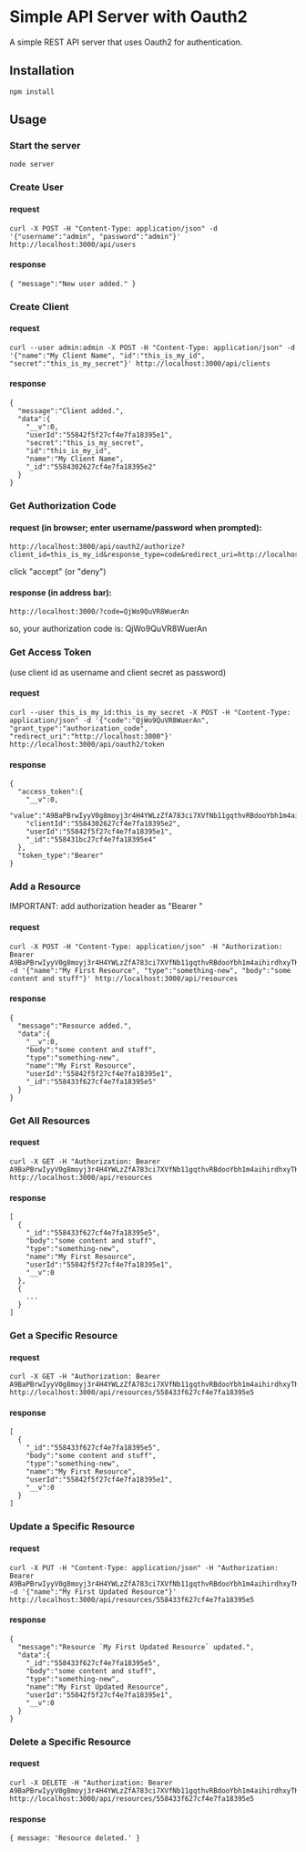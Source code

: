 # Simple API Server with Oauth2

A simple REST API server that uses Oauth2 for authentication.

## Installation

`npm install`

## Usage

### Start the server

`node server`

### Create User

#### request

```
curl -X POST -H "Content-Type: application/json" -d '{"username":"admin", "password":"admin"}' http://localhost:3000/api/users
```

#### response

```
{ "message":"New user added." }
```

### Create Client

#### request

```
curl --user admin:admin -X POST -H "Content-Type: application/json" -d '{"name":"My Client Name", "id":"this_is_my_id", "secret":"this_is_my_secret"}' http://localhost:3000/api/clients
```

#### response

```
{
  "message":"Client added.",
  "data":{
    "__v":0,
    "userId":"55842f5f27cf4e7fa18395e1",
    "secret":"this_is_my_secret",
    "id":"this_is_my_id",
    "name":"My Client Name",
    "_id":"5584302627cf4e7fa18395e2"
  }
}
```

### Get Authorization Code

#### request (in browser; enter username/password when prompted):

```
http://localhost:3000/api/oauth2/authorize?client_id=this_is_my_id&response_type=code&redirect_uri=http://localhost:3000
```

click "accept" (or "deny")

#### response (in address bar):

```
http://localhost:3000/?code=QjWo9QuVR8WuerAn
```

so, your authorization code is: QjWo9QuVR8WuerAn


### Get Access Token

(use client id as username and client secret as password)

#### request

```
curl --user this_is_my_id:this_is_my_secret -X POST -H "Content-Type: application/json" -d '{"code":"QjWo9QuVR8WuerAn", "grant_type":"authorization_code", "redirect_uri":"http://localhost:3000"}' http://localhost:3000/api/oauth2/token
```

#### response

```
{
  "access_token":{
    "__v":0,
    "value":"A9BaPBrwIyyV0g8moyj3r4H4YWLzZfA783ci7XVfNb11gqthvRBdooYbh1m4aihirdhxyTKZs5HDkXQFtQpT8pMfflLyMeFocR9wp5zkVbT7VJ7jAvxABYuUBB2M92k5Bm8ZpXMzRIlgN1Gm4DMESjU14okV6kbOwHmhSn5dP88pzLBhFKmMJ99rKSmLjCYOpgMqisI9gwnSZmbEt5XCIwsseJVTLgd4hs6Ncv1x3shZeJYbnVWlaAV3gmfZ3fmV",
    "clientId":"5584302627cf4e7fa18395e2",
    "userId":"55842f5f27cf4e7fa18395e1",
    "_id":"558431bc27cf4e7fa18395e4"
  },
  "token_type":"Bearer"
}
```

### Add a Resource

IMPORTANT: add authorization header as "Bearer <accessToken>"

#### request

```
curl -X POST -H "Content-Type: application/json" -H "Authorization: Bearer A9BaPBrwIyyV0g8moyj3r4H4YWLzZfA783ci7XVfNb11gqthvRBdooYbh1m4aihirdhxyTKZs5HDkXQFtQpT8pMfflLyMeFocR9wp5zkVbT7VJ7jAvxABYuUBB2M92k5Bm8ZpXMzRIlgN1Gm4DMESjU14okV6kbOwHmhSn5dP88pzLBhFKmMJ99rKSmLjCYOpgMqisI9gwnSZmbEt5XCIwsseJVTLgd4hs6Ncv1x3shZeJYbnVWlaAV3gmfZ3fmV" -d '{"name":"My First Resource", "type":"something-new", "body":"some content and stuff"}' http://localhost:3000/api/resources
```

#### response

```
{
  "message":"Resource added.",
  "data":{
    "__v":0,
    "body":"some content and stuff",
    "type":"something-new",
    "name":"My First Resource",
    "userId":"55842f5f27cf4e7fa18395e1",
    "_id":"558433f627cf4e7fa18395e5"
  }
}
```

### Get All Resources

#### request

```
curl -X GET -H "Authorization: Bearer A9BaPBrwIyyV0g8moyj3r4H4YWLzZfA783ci7XVfNb11gqthvRBdooYbh1m4aihirdhxyTKZs5HDkXQFtQpT8pMfflLyMeFocR9wp5zkVbT7VJ7jAvxABYuUBB2M92k5Bm8ZpXMzRIlgN1Gm4DMESjU14okV6kbOwHmhSn5dP88pzLBhFKmMJ99rKSmLjCYOpgMqisI9gwnSZmbEt5XCIwsseJVTLgd4hs6Ncv1x3shZeJYbnVWlaAV3gmfZ3fmV" http://localhost:3000/api/resources
```

#### response

```
[
  {
    "_id":"558433f627cf4e7fa18395e5",
    "body":"some content and stuff",
    "type":"something-new",
    "name":"My First Resource",
    "userId":"55842f5f27cf4e7fa18395e1",
    "__v":0
  },
  {
    ...
  }
]
```

### Get a Specific Resource

#### request

```
curl -X GET -H "Authorization: Bearer A9BaPBrwIyyV0g8moyj3r4H4YWLzZfA783ci7XVfNb11gqthvRBdooYbh1m4aihirdhxyTKZs5HDkXQFtQpT8pMfflLyMeFocR9wp5zkVbT7VJ7jAvxABYuUBB2M92k5Bm8ZpXMzRIlgN1Gm4DMESjU14okV6kbOwHmhSn5dP88pzLBhFKmMJ99rKSmLjCYOpgMqisI9gwnSZmbEt5XCIwsseJVTLgd4hs6Ncv1x3shZeJYbnVWlaAV3gmfZ3fmV" http://localhost:3000/api/resources/558433f627cf4e7fa18395e5
```

#### response

```
[
  {
    "_id":"558433f627cf4e7fa18395e5",
    "body":"some content and stuff",
    "type":"something-new",
    "name":"My First Resource",
    "userId":"55842f5f27cf4e7fa18395e1",
    "__v":0
  }
]
```

### Update a Specific Resource

#### request

```
curl -X PUT -H "Content-Type: application/json" -H "Authorization: Bearer A9BaPBrwIyyV0g8moyj3r4H4YWLzZfA783ci7XVfNb11gqthvRBdooYbh1m4aihirdhxyTKZs5HDkXQFtQpT8pMfflLyMeFocR9wp5zkVbT7VJ7jAvxABYuUBB2M92k5Bm8ZpXMzRIlgN1Gm4DMESjU14okV6kbOwHmhSn5dP88pzLBhFKmMJ99rKSmLjCYOpgMqisI9gwnSZmbEt5XCIwsseJVTLgd4hs6Ncv1x3shZeJYbnVWlaAV3gmfZ3fmV" -d '{"name":"My First Updated Resource"}' http://localhost:3000/api/resources/558433f627cf4e7fa18395e5
```

#### response

```
{
  "message":"Resource `My First Updated Resource` updated.",
  "data":{
    "_id":"558433f627cf4e7fa18395e5",
    "body":"some content and stuff",
    "type":"something-new",
    "name":"My First Updated Resource",
    "userId":"55842f5f27cf4e7fa18395e1",
    "__v":0
  }
}
```

### Delete a Specific Resource

#### request

```
curl -X DELETE -H "Authorization: Bearer A9BaPBrwIyyV0g8moyj3r4H4YWLzZfA783ci7XVfNb11gqthvRBdooYbh1m4aihirdhxyTKZs5HDkXQFtQpT8pMfflLyMeFocR9wp5zkVbT7VJ7jAvxABYuUBB2M92k5Bm8ZpXMzRIlgN1Gm4DMESjU14okV6kbOwHmhSn5dP88pzLBhFKmMJ99rKSmLjCYOpgMqisI9gwnSZmbEt5XCIwsseJVTLgd4hs6Ncv1x3shZeJYbnVWlaAV3gmfZ3fmV" http://localhost:3000/api/resources/558433f627cf4e7fa18395e5
```

#### response

```
{ message: 'Resource deleted.' }
```
